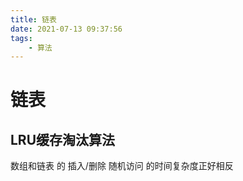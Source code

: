 ```yaml
---
title: 链表
date: 2021-07-13 09:37:56
tags: 
    - 算法
---
```


# 链表


## LRU缓存淘汰算法


数组和链表 的 插入/删除 随机访问 的时间复杂度正好相反